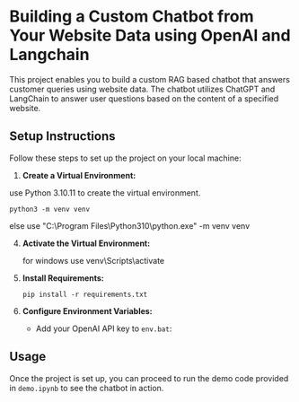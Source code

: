# Building a Custom Chatbot from Your Website Data using OpenAI and Langchain

This project enables you to build a custom RAG based chatbot that answers customer queries using website data. The chatbot utilizes ChatGPT and LangChain to answer user questions based on the content of a specified website.

## Setup Instructions

Follow these steps to set up the project on your local machine:


1. **Create a Virtual Environment:**

use Python 3.10.11 to create the virtual environment. 

   ```
   python3 -m venv venv
   ```
   else use "C:\Program Files\Python310\python.exe" -m venv venv

4. **Activate the Virtual Environment:**

   for windows use venv\Scripts\activate


5. **Install Requirements:**
   ```
   pip install -r requirements.txt
   ```

6. **Configure Environment Variables:**
   - Add your OpenAI API key to `env.bat`:


## Usage

Once the project is set up, you can proceed to run the demo code provided in `demo.ipynb` to see the chatbot in action.

